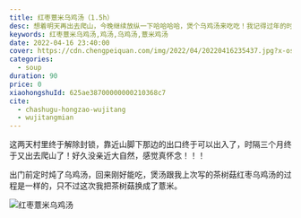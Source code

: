 ```yaml
---
title: 红枣薏米乌鸡汤（1.5h）
desc: 想着明天再出去爬山，今晚继续放纵一下哈哈哈哈，煲个乌鸡汤来吃吃！我记得过年的时候我朋友问我，为什么我的鸡汤那么清澈，当时也简单跟她分享过，今晚再煲汤我就在这里记录下过程。
keywords: 红枣薏米乌鸡汤,鸡汤,乌鸡汤,薏米鸡汤
date: 2022-04-16 23:40:00
cover: https://cdn.chengpeiquan.com/img/2022/04/20220416235437.jpg?x-oss-process=image/interlace,1
categories:
  - soup
duration: 90
price: 0
xiaohongshuId: 625ae38700000000210368c7
cite:
  - chashugu-hongzao-wujitang
  - wujitangmian
---
```


这两天村里终于解除封锁，靠近山脚下那边的出口终于可以出入了，时隔三个月终于又出去爬山了！好久没亲近大自然，感觉真怀念！！！

出门前定时炖了乌鸡汤，回来刚好能吃，煲汤跟我上次写的茶树菇红枣乌鸡汤的过程是一样的，只不过这次我把茶树菇换成了薏米。

![红枣薏米乌鸡汤](https://cdn.chengpeiquan.com/img/2022/04/20220416235859.jpg?x-oss-process=image/interlace,1)
